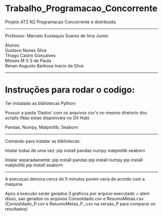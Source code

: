 # Trabalho_Programacao_Concorrente
Projeto AT2 N2 Programacao Concorrente e distribuida

---
Professor: Marcelo Eustaquio Soares de lima Junior

Alunos: <br>
Gustavo Nunes Silva <br>
Thiago Castro Gonçalves <br>
Moises M X S de Paula <br>
Renan Augusto Barbosa Inacio da Silva

---

# Instruções para rodar o codigo:

Ter instalado as bibliotecas Python: 

Possuir a pasta 'Dados' com os arquivos csv's no mesmo diretorio dos scripts (Nao estao disponiveis no Git Hub)

Pandas, Numpy, Matplotlib, Seaborn

---

Comando para instalar as bibliotecas:

Intalar todas de uma vez:
pip install pandas numpy matplotlib seaborn

Intalar separadamente:
pip install pandas
pip install numpy
pip install matplotlib
pip install seaborn

---

A execuçao demora cerca de 5 minutos porem varia de acordo com a maquina

Apos a execuão serão gerados 3 graficos por arquivo executado + alem disso, sao gerados os arquivos Consolidado.csv e ResumoMetas.csv (Consolidado_P.csv e ResumoMetas_P_.csv na versão_P para comparar os resultados)

